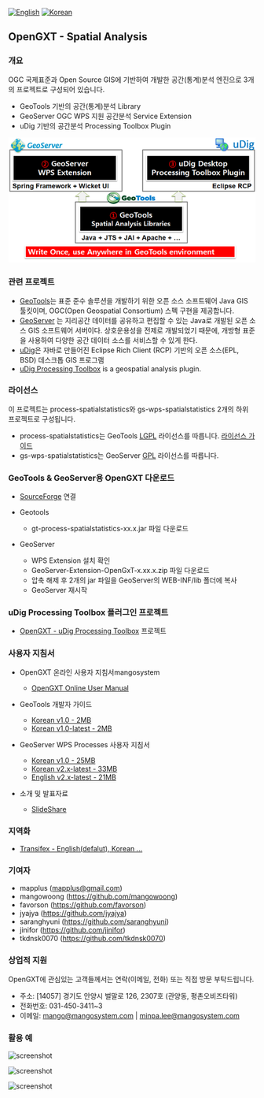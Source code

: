 [![English](https://img.shields.io/badge/language-English-orange.svg)](README.md)
[![Korean](https://img.shields.io/badge/language-Korean-blue.svg)](README-KOREAN.md)

## OpenGXT - Spatial Analysis

### 개요
OGC 국제표준과 Open Source GIS에 기반하여 개발한 공간(통계)분석 엔진으로 3개의 프로젝트로 구성되어 있습니다.
  * GeoTools 기반의 공간(통계)분석 Library
  * GeoServer OGC WPS 지원 공간분석 Service Extension
  * uDig 기반의 공간분석 Processing Toolbox Plugin

![screenshot](docs/images/architecture.png?width=600)
 
### 관련 프로젝트
* [GeoTools](http://geotools.org)는 표준 준수 솔루션을 개발하기 위한 오픈 소스 소프트웨어 Java GIS 툴킷이며, OGC(Open Geospatial Consortium) 스펙 구현을 제공합니다.
* [GeoServer](http://geoserver.org) 는 지리공간 데이터를 공유하고 편집할 수 있는 Java로 개발된 오픈 소스 GIS 소프트웨어 서버이다. 상호운용성을 전제로 개발되었기 때문에, 개방형 표준을 사용하여 다양한 공간 데이터 소스를 서비스할 수 있게 한다.
* [uDig](http://locationtech.org/projects/technology.udig)은 자바로 만들어진 Eclipse Rich Client (RCP) 기반의 오픈 소스(EPL, BSD) 데스크톱 GIS 프로그램
* [uDig Processing Toolbox](https://github.com/mangosystem/opengxt-udig-plugin) is a geospatial analysis plugin.

### 라이선스
이 프로젝트는 process-spatialstatistics와 gs-wps-spatialstatistics 2개의 하위 프로젝트로 구성됩니다.
* process-spatialstatistics는 GeoTools [LGPL](http://www.gnu.org/licenses/lgpl.html) 라이선스를 따릅니다. [라이선스 가이드](http://docs.geotools.org/latest/userguide/welcome/license.html)
* gs-wps-spatialstatistics는 GeoServer [GPL](http://www.gnu.org/licenses/old-licenses/gpl-2.0.html) 라이선스를 따릅니다.

### GeoTools & GeoServer용 OpenGXT 다운로드
* [SourceForge](https://sourceforge.net/projects/opengxt) 연결

* Geotools
  * gt-process-spatialstatistics-xx.x.jar 파일 다운로드  
* GeoServer
  * WPS Extension 설치 확인
  * GeoServer-Extension-OpenGxT-x.xx.x.zip 파일 다운로드
  * 압축 해제 후 2개의 jar 파일을 GeoServer의 WEB-INF/lib 폴더에 복사
  * GeoServer 재시작

### uDig Processing Toolbox 플러그인 프로젝트
* [OpenGXT - uDig Processing Toolbox](https://github.com/mangosystem/opengxt-udig-plugin/) 프로젝트

### 사용자 지침서
* OpenGXT 온라인 사용자 지침서mangosystem
  * [OpenGXT Online User Manual](http://opengxt.mangosystem.com/)
  
* GeoTools 개발자 가이드
  * [Korean v1.0 - 2MB](docs/manual/GeoTools_Process_1.0_Developer_Guide_ko_v.1.0.pdf)
  * [Korean v1.0-latest - 2MB](docs/manual/GeoTools_Process_1.0_Developer_Guide_ko_v.1.latest.pdf)
  
* GeoServer WPS Processes 사용자 지침서
  * [Korean v1.0 - 25MB](docs/manual/GeoServer_WPS_1.0_User_Manual_ko_v.1.0.pdf)
  * [Korean v2.x-latest - 33MB](docs/manual/GeoServer_WPS_1.0_User_Manual_ko_v.2.latest.pdf)
  * [English v2.x-latest - 21MB](docs/manual/GeoServer_WPS_1.0_User_Manual_en_v.2.latest.pdf)

* 소개 및 발표자료
  * [SlideShare](https://www.slideshare.net/mapplus)
 
### 지역화
* [Transifex - English(defalut), Korean ...](https://www.transifex.com/mangosystem/opengxt/)

### 기여자
* mapplus (mapplus@gmail.com)
* mangowoong (https://github.com/mangowoong)
* favorson (https://github.com/favorson)
* jyajya (https://github.com/jyajya)
* saranghyuni (https://github.com/saranghyuni)
* jinifor (https://github.com/jinifor)
* tkdnsk0070 (https://github.com/tkdnsk0070)

### 상업적 지원
OpenGXT에 관심있는 고객들께서는 연락(이메일, 전화) 또는 직접 방문 부탁드립니다.
  * 주소: [14057] 경기도 안양시 벌말로 126, 2307호 (관양동, 평촌오비즈타워)
  * 전화번호: 031-450-3411~3
  * 이메일: mango@mangosystem.com | minpa.lee@mangosystem.com

### 활용 예

![screenshot](docs/images/geoserver_wps_request.png?width=800)


![screenshot](docs/images/geoserver_wps_client.png?width=800)


![screenshot](docs/images/udig_processing_toolbox.png?width=800)
